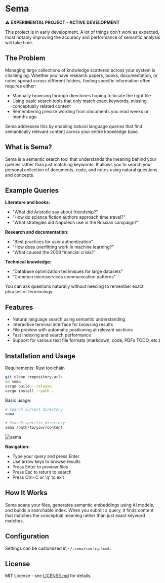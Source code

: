 # Sema

**⚠️ EXPERIMENTAL PROJECT - ACTIVE DEVELOPMENT**

This project is in early development. A lot of things don't work as expected, most notably improving the accuracy and performance of semantic analysis will take time.

## The Problem

Managing large collections of knowledge scattered across your system is challenging. Whether you have research papers, books, documentation, or notes spread across different folders, finding specific information often requires either:

- Manually browsing through directories hoping to locate the right file
- Using basic search tools that only match exact keywords, missing conceptually related content
- Remembering precise wording from documents you read weeks or months ago

Sema addresses this by enabling natural language queries that find semantically relevant content across your entire knowledge base.

## What is Sema?

Sema is a semantic search tool that understands the meaning behind your queries rather than just matching keywords. It allows you to search your personal collection of documents, code, and notes using natural questions and concepts.

## Example Queries

**Literature and books:**

- "What did Aristotle say about friendship?"
- "How do science fiction authors approach time travel?"
- "What strategies did Napoleon use in the Russian campaign?"

**Research and documentation:**

- "Best practices for user authentication"
- "How does overfitting work in machine learning?"
- "What caused the 2008 financial crisis?"

**Technical knowledge:**

- "Database optimization techniques for large datasets"
- "Common microservices communication patterns"

You can ask questions naturally without needing to remember exact phrases or terminology.

## Features

- Natural language search using semantic understanding
- Interactive terminal interface for browsing results
- File preview with automatic positioning at relevant sections
- Fast indexing and search performance
- Support for various text file formats (markdown, code, PDFs TODO, etc.)

## Installation and Usage

Requirements: Rust toolchain

```bash
git clone <repository-url>
cd sema
cargo build --release
cargo install --path .
```

Basic usage:

```bash
# Search current directory
sema

# Search specific directory
sema /path/to/your/content
```

![sema](https://github.com/user-attachments/assets/f9c0bf6b-3d49-49a6-a9d1-64541772821e)

**Navigation:**

- Type your query and press Enter
- Use arrow keys to browse results
- Press Enter to preview files
- Press Esc to return to search
- Press Ctrl+C or 'q' to exit

## How It Works

Sema scans your files, generates semantic embeddings using AI models, and builds a searchable index. When you submit a query, it finds content that matches the conceptual meaning rather than just exact keyword matches.

## Configuration

Settings can be customized in `~/.sema/config.toml`.

## License

MIT License - see [LICENSE.md](LICENSE.md) for details.
